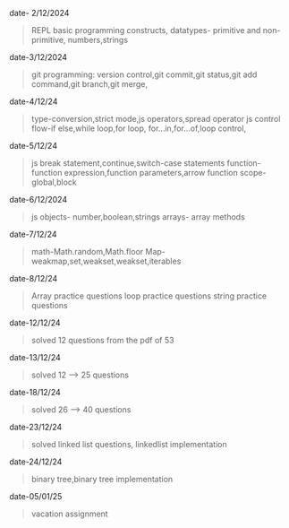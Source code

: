 date- 2/12/2024

>REPL basic programming constructs, datatypes- primitive and non-primitive, numbers,strings

date-3/12/2024

>git programming: version control,git commit,git status,git add command,git branch,git merge,

date-4/12/24

>type-conversion,strict mode,js operators,spread operator
>js control flow-if else,while loop,for loop, for...in,for...of,loop control,

date-5/12/24

> js break statement,continue,switch-case statements
>function- function expression,function parameters,arrow function
>scope- global,block

date-6/12/2024

> js objects- number,boolean,strings
> arrays- array methods

date-7/12/24

>math-Math.random,Math.floor
>Map-weakmap,set,weakset,weakset,iterables

date-8/12/24

>Array practice questions
>loop practice questions
>string practice questions

date-12/12/24

>solved 12 questions from the pdf of 53

date-13/12/24

>solved 12 --> 25 questions

date-18/12/24

>solved 26 --> 40 questions 

date-23/12/24

>solved linked list questions, linkedlist implementation

date-24/12/24

>binary tree,binary tree implementation

date-05/01/25

>vacation assignment
